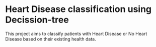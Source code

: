 # Heart Disease classification using Decission-tree 
This project aims to classify patients with Heart Disease or No Heart Disease based on their existing health data.
